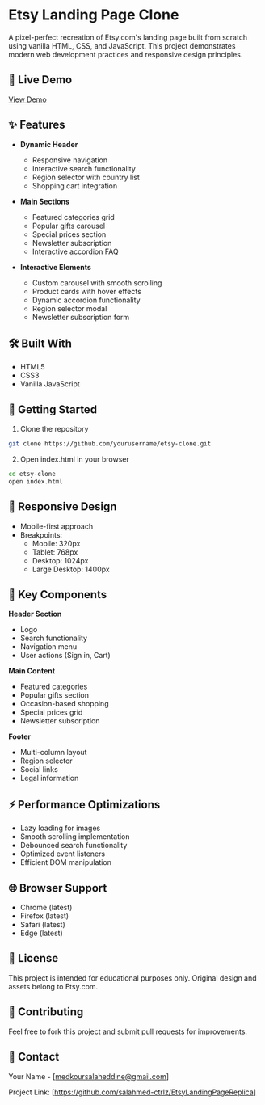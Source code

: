 # Etsy Landing Page Clone

A pixel-perfect recreation of Etsy.com's landing page built from scratch using vanilla HTML, CSS, and JavaScript. This project demonstrates modern web development practices and responsive design principles.

## 🌟 Live Demo
[View Demo](https://salahmed-ctrlz.github.io/EtsyLandingPageReplica/) 

## ✨ Features

- **Dynamic Header**
  - Responsive navigation
  - Interactive search functionality
  - Region selector with country list
  - Shopping cart integration

- **Main Sections**
  - Featured categories grid
  - Popular gifts carousel
  - Special prices section
  - Newsletter subscription
  - Interactive accordion FAQ

- **Interactive Elements**
  - Custom carousel with smooth scrolling
  - Product cards with hover effects
  - Dynamic accordion functionality
  - Region selector modal
  - Newsletter subscription form

## 🛠️ Built With
- HTML5
- CSS3
- Vanilla JavaScript

## 🚀 Getting Started

1. Clone the repository
```bash
git clone https://github.com/yourusername/etsy-clone.git
```

2. Open index.html in your browser
```bash
cd etsy-clone
open index.html
```

## 📱 Responsive Design
- Mobile-first approach
- Breakpoints:
  - Mobile: 320px
  - Tablet: 768px
  - Desktop: 1024px
  - Large Desktop: 1400px

## 🎨 Key Components

**Header Section**
- Logo
- Search functionality
- Navigation menu
- User actions (Sign in, Cart)

**Main Content**
- Featured categories
- Popular gifts section
- Occasion-based shopping
- Special prices grid
- Newsletter subscription

**Footer**
- Multi-column layout
- Region selector
- Social links
- Legal information

## ⚡ Performance Optimizations
- Lazy loading for images
- Smooth scrolling implementation
- Debounced search functionality
- Optimized event listeners
- Efficient DOM manipulation

## 🌐 Browser Support
- Chrome (latest)
- Firefox (latest)
- Safari (latest)
- Edge (latest)

## 📝 License
This project is intended for educational purposes only. Original design and assets belong to Etsy.com.

## 🤝 Contributing
Feel free to fork this project and submit pull requests for improvements.

## 📧 Contact
Your Name - [medkoursalaheddine@gmail.com]

Project Link: [https://github.com/salahmed-ctrlz/EtsyLandingPageReplica]

